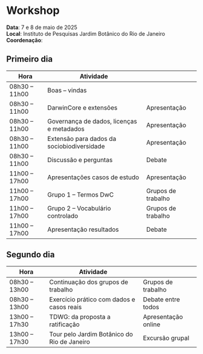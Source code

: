 # Workshop

__Data__: 7 e 8 de maio de 2025<br>
__Local__: Instituto de Pesquisas Jardim Botânico do Rio de Janeiro<br>
__Coordenação__: 

## Primeiro dia

| Hora          | Atividade                                  |                    |
|---------------|--------------------------------------------|--------------------|
| 08h30 – 11h00 | Boas – vindas                              |                    |
| 08h30 – 11h00 | DarwinCore e extensões                     | Apresentação       |
| 08h30 – 11h00 | Governança de dados, licenças e metadados  | Apresentação       |
| 08h30 – 11h00 | Extensão para dados da sociobiodiversidade | Apresentação       |
| 08h30 – 11h00 | Discussão e perguntas                      | Debate             |
| 11h00 – 17h00 | Apresentações casos de estudo              | Apresentação       |
| 11h00 – 17h00 | Grupo 1 – Termos DwC                       | Grupos de trabalho |
| 11h00 – 17h00 | Grupo 2 – Vocabulário controlado           | Grupos de trabalho |
| 11h00 – 17h00 | Apresentação resultados                    | Debate             |

## Segundo dia

| Hora          | Atividade                                   |                     |
|---------------|---------------------------------------------|---------------------|
| 08h30 – 13h00 | Continuação dos grupos de trabalho          | Grupos de trabalho  |
| 08h30 – 13h00 | Exercício prático com dados e casos reais   | Debate entre todos  |
| 13h00 – 17h30 | TDWG: da proposta a ratificação             | Apresentação online |
| 13h00 – 17h30 | Tour pelo Jardim Botânico do Rio de Janeiro | Excursão grupal     |